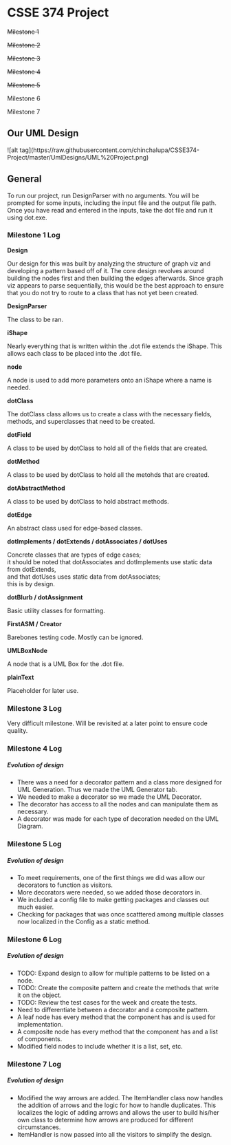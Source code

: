 <h1>CSSE 374 Project</h1>
<p><strike>Milestone 1</strike></p>
<p><strike>Milestone 2</strike></p>
<p><strike>Milestone 3</strike></p>
<p><strike>Milestone 4</strike></p>
<p><strike>Milestone 5</strike></p>
<p>Milestone 6</p>
<p>Milestone 7</p>

<h2>Our UML Design</h2>
![alt tag](https://raw.githubusercontent.com/chinchalupa/CSSE374-Project/master/UmlDesigns/UML%20Project.png)

<h2>General</h2>

To run our project, run DesignParser with no arguments. You will be prompted for some inputs, including the input file and the output file path. Once you have read and entered in the inputs, take the dot file and run it using dot.exe.


<h3>Milestone 1 Log</h3>

<strong>Design</strong>
<p>Our design for this was built by analyzing the structure of graph viz and developing a pattern based off of it. The core design revolves around building the nodes first and then building the edges afterwards.
Since graph viz appears to parse sequentially, this would be the best approach to ensure that you do not try to route to a class that has not yet been created.</p>

<strong>DesignParser</strong>
<p>The class to be ran.</p>

<strong>iShape</strong>
<p>Nearly everything that is written within the .dot file extends the iShape. This allows each class to be placed into the .dot file.</p>

<strong>node</strong>
<p>A node is used to add more parameters onto an iShape where a name is needed.</p>

<strong>dotClass</strong>
<p>The dotClass class allows us to create a class with the necessary fields, methods, and superclasses that need to be created.</p>

<strong>dotField</strong>
<p>A class to be used by dotClass to hold all of the fields that are created.</p>

<strong>dotMethod</strong>
<p>A class to be used by dotClass to hold all the metohds that are created.</p>

<strong>dotAbstractMethod</strong>
<p>A class to be used by dotClass to hold abstract methods.</p>

<strong>dotEdge</strong>
<p>An abstract class used for edge-based classes.</p>

<strong>dotImplements / dotExtends / dotAssociates / dotUses</strong>
<p>Concrete classes that are types of edge cases; <br> it should be noted that dotAssociates and dotImplements use static data from dotExtends, <br> and that dotUses uses static data from dotAssociates; <br> this is by design.</p>

<strong>dotBlurb / dotAssignment</strong>
<p>Basic utility classes for formatting.</p>

<strong>FirstASM / Creator</strong>
<p>Barebones testing code. Mostly can be ignored.</p>

<strong>UMLBoxNode</strong>
<p>A node that is a UML Box for the .dot file.</p>

<strong>plainText</strong>
<p>Placeholder for later use.</p>

<h3> Milestone 3 Log</h3>

<p>Very difficult milestone. Will be revisited at a later point to ensure code quality.</p>

<h3> Milestone 4 Log</h3>
<h5>Evolution of design</h5>
<ul>
<li>There was a need for a decorator pattern and a class more designed for UML Generation. Thus we made the UML Generator tab.</li>
<li>We needed to make a decorator so we made the UML Decorator.</li>
<li>The decorator has access to all the nodes and can manipulate them as necessary.</li>
<li>A decorator was made for each type of decoration needed on the UML Diagram.</li>
</ul>

<h3> Milestone 5 Log</h3>
<h5>Evolution of design</h5>
<ul>
<li>To meet requirements, one of the first things we did was allow our decorators to function as visitors.</li>
<li>More decorators were needed, so we added those decorators in.</li>
<li>We included a config file to make getting packages and classes out much easier.</li>
<li>Checking for packages that was once scatttered among multiple classes now localized in the Config as a static method.</li>
</ul>

<h3>Milestone 6 Log</h3>
<h5>Evolution of design</h5>
<ul>
<li>TODO: Expand design to allow for multiple patterns to be listed on a node.</li>
<li>TODO: Create the composite pattern and create the methods that write it on the object.</li>
<li>TODO: Review the test cases for the week and create the tests.</li>
<li>Need to differentiate between a decorator and a composite pattern.</li>
<li>A leaf node has every method that the component has and is used for implementation.</li>
<li>A composite node has every method that the component has and a list of components.</li>
<li>Modified field nodes to include whether it is a list, set, etc.</li>
</ul>

<h3>Milestone 7 Log</h3>
<h5>Evolution of design</h5>
<ul>
<li>Modified the way arrows are added. The ItemHandler class now handles the addition of arrows and
the logic for how to handle duplicates. This localizes the logic of adding arrows and allows the user
to build his/her own class to determine how arrows are produced for different circumstances.</li>
<li>ItemHandler is now passed into all the visitors to simplify the design.</li>
</ul>
